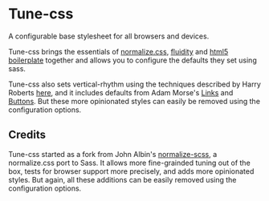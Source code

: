 # Tune-css

A configurable base stylesheet for all browsers and devices.

Tune-css brings the essentials of [normalize.css](https://necolas.github.io/normalize.css/), [fluidity](https://github.com/mrmrs/fluidity) and [html5 boilerplate](https://html5boilerplate.com/) together and allows you to configure the defaults they set using sass. 

Tune-css also sets vertical-rhythm using the techniques described by Harry Roberts [here](http://csswizardry.com/2012/06/single-direction-margin-declarations/), and it includes defaults from Adam Morse's [Links](http://mrmrs.io/links/) and [Buttons](http://mrmrs.io/btns/). But these more opinionated styles can easily be removed using the configuration options.

## Credits

Tune-css started as a fork from John Albin's [normalize-scss](), a normalize.css port to Sass. It allows more fine-grainded tuning out of the box, tests for browser support more precisely, and adds more opinionated styles. But again, all these additions can be easily removed using the configuration options.